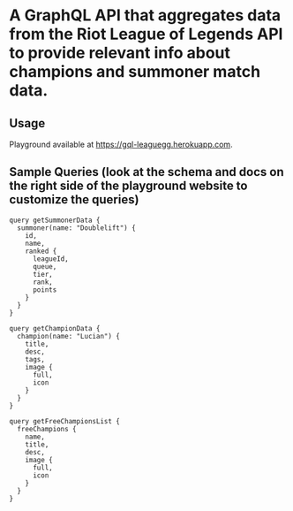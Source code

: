 # A GraphQL API that aggregates data from the Riot League of Legends API to provide relevant info about champions and summoner match data.

## Usage
Playground available at https://gql-leaguegg.herokuapp.com.

## Sample Queries (look at the schema and docs on the right side of the playground website to customize the queries)
```
query getSummonerData {
  summoner(name: "Doublelift") {
    id,
    name,
    ranked {
      leagueId,
      queue,
      tier,
      rank,
      points
    }
  }
}

query getChampionData {
  champion(name: "Lucian") {
    title,
    desc,
    tags,
    image {
      full,
      icon
    }
  }
}

query getFreeChampionsList {
  freeChampions {
    name,
    title,
    desc,
    image {
      full,
      icon
    }
  }
}
```
